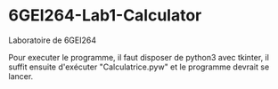 # 6GEI264-Lab1-Calculator
Laboratoire de 6GEI264

Pour executer le programme, il faut disposer de python3 avec tkinter, il suffit ensuite d'exécuter "Calculatrice.pyw" et le programme devrait se lancer.